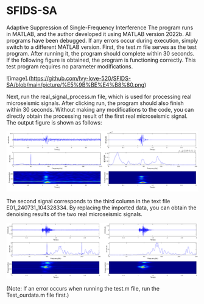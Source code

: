 # SFIDS-SA
Adaptive Suppression of Single-Frequency Interference
The program runs in MATLAB, and the author developed it using MATLAB version 2022b. All programs have been debugged. If any errors occur during execution, simply switch to a different MATLAB version.
First, the test.m file serves as the test program. After running it, the program should complete within 30 seconds. If the following figure is obtained, the program is functioning correctly. This test program requires no parameter modifications.

![image].(https://github.com/Ivy-love-520/SFIDS-SA/blob/main/picture/%E5%9B%BE%E4%B8%80.png)

Next, run the real_signal_process.m file, which is used for processing real microseismic signals. After clicking run, the program should also finish within 30 seconds. Without making any modifications to the code, you can directly obtain the processing result of the first real microseismic signal. The output figure is shown as follows:

![image](https://github.com/Ivy-love-520/SFIDS-SA/blob/main/picture/%E5%9B%BE%E4%BA%8C.png)

The second signal corresponds to the third column in the text file E01_240731_104328334. By replacing the imported data, you can obtain the denoising results of the two real microseismic signals.

![image](https://github.com/Ivy-love-520/SFIDS-SA/blob/main/picture/%E5%9B%BE%E4%B8%89.png)

(Note: If an error occurs when running the test.m file, run the Test_ourdata.m file first.)
